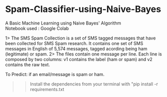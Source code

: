 # Spam-Classifier-using-Naive-Bayes
A Basic Machine Learning using Naive Bayes' Algorithm                        
Notebook used : Google Colab

1>  The SMS Spam Collection is a set of SMS tagged messages that have been collected for SMS Spam research. It contains one set of SMS messages in English of 5,574 messages, tagged acording being ham (legitimate) or spam.
2>  The files contain one message per line. Each line is composed by two columns: v1 contains the label (ham or spam) and v2 contains the raw text.

To Predict: if an email/message is spam or ham.

>>Install the dependencies from your terminal with "pip install -r requirements.txt
